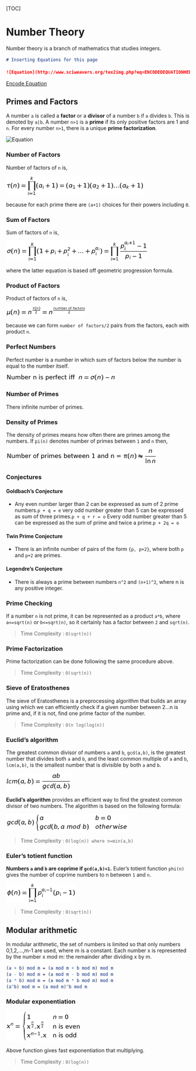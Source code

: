 [TOC]



# Number Theory

Number theory is a branch of mathematics that studies integers.  

```markdown
# Inserting Equations for this page

![Equation](http://www.sciweavers.org/tex2img.php?eq=ENCODEDEQUATIONHERE&bc=White&fc=Black&im=jpg&fs=12&ff=arev&edit=)
```

[Encode Equation](https://www.url-encode-decode.com)

## Primes and Factors

A number `a` is called a **factor** or a **divisor** of a number `b` if `a` divides `b`.  This is denoted by `a|b`. A number `n>1` is a **prime** if its only positive factors are 1 and `n`.  For every number `n>1`, there is a unique **prime factorization**.

![Equation](F:\Projects\Python\algorithms\number-theory\README\primes-1.jpg)

### Number of Factors

Number of factors  of `n` is,

![Equation](README/primes-2.jpg)

because for each prime there are `(a+1)` choices for their powers including `0`.

### Sum of Factors

Sum of factors of `n` is,

![Equation](README/primes-3.jpg)

where the latter equation is based off geometric progression formula.

### Product of Factors

Product of factors of `n` is,

![Equation](README/primes-4.jpg)

because we can form `number of factors/2` pairs from the factors, each with product `n`.

### Perfect Numbers

Perfect number is a number in which sum of factors below the number is equal to the number itself.

![Equation](README/primes-5.jpg)

### Number of Primes

There infinite number of primes.

### Density of Primes

The density of primes means how often there are primes among the numbers.  If `pi(n)` denotes number of primes between `1` and `n` then,

![Equation](README/primes-6.jpg)

### Conjectures

#### Goldbach’s Conjecture

- Any even number larger than 2 can be expressed as sum of 2 prime numbers.`p + q = e`
  very odd number greater than 5 can be expressed as sum of three primes.`p + q + r = o`
  Every odd number greater than 5 can be expressed as the sum of prime and twice a prime.`p + 2q = o`

#### Twin Prime Conjecture

- There is an infinite number of pairs of the form `{p, p+2}`, where both `p` and `p+2` are primes.

#### Legendre’s Conjecture

- There is always a prime between numbers `n^2` and `(n+1)^2`, where n is any positive integer.

### Prime Checking

If a number `n` is not prime, it can be represented as a product `a*b`, where `a<=sqrt(n)` or `b<=sqrt(n)`, so it certainly has a factor between `2` and `sqrt(n)`.

> Time Complexity : `O(sqrt(n))`

### Prime Factorization

Prime factorization can be done following the same procedure above.

> Time Complexity : `O(sqrt(n))`

### Sieve of Eratosthenes

The sieve of Eratosthenes is a preprocessing algorithm that builds an array using which we can efficiently check if a given number between 2...n is prime and, if it is not, find one prime factor of the number.  

> Time Complexity : `O(n log(log(n))`

### Euclid’s algorithm

The greatest common divisor of numbers `a` and `b`, `gcd(a,b)`, is the greatest number that divides both `a` and `b`, and the least common multiple of `a` and `b`, `lcm(a,b)`, is the smallest number that is divisible by both `a` and `b`.

![Equation](README/primes-7.jpg)

**Euclid’s algorithm** provides an efficient way to find the greatest common divisor of two numbers. The algorithm is based on the following formula:

![Equation](README/primes-8.jpg)
> Time Complexity : `O(log(n)) where n=min(a,b)`

### Euler’s totient function

**Numbers `a` and `b` are coprime if `gcd(a,b)=1`.** Euler’s totient function `phi(n)` gives the number of coprime numbers to n between `1` and `n`.

![Equation](README/primes-9.jpg)
> Time Complexity : `O(sqrt(n))`

## Modular arithmetic

In modular arithmetic, the set of numbers is limited so that only numbers 0,1,2,...,m-1 are used, where m is a constant. Each number x is represented by the number x mod m: the remainder after dividing x by m. 

```mathematica
(a + b) mod m = (a mod m + b mod m) mod m
(a - b) mod m = (a mod m - b mod m) mod m
(a * b) mod m = (a mod m * b mod m) mod m
(a^b) mod m = (a mod m)^b mod m
```

### Modular exponentiation

![Equation](README/modular-1.jpg)

Above function gives fast exponentiation that multiplying.

> Time Complexity : `O(log(n))`